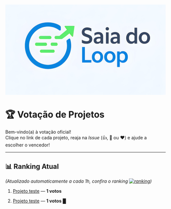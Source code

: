 ![Logo](./.github/saia_do_loop.png)

# 🏆 Votação de Projetos

Bem-vindo(a) à votação oficial!  
Clique no link de cada projeto, reaja na *Issue* (👍, 🚀 ou ❤️) e ajude a escolher o vencedor!  

---

## 📊 Ranking Atual
*(Atualizado automaticamente a cada 1h, confira o ranking [![ranking](https://matheusbarquette.github.io/saia_do_loop/)]([https://twitter.com/](https://matheusbarquette.github.io/saia_do_loop/)))*

1. [Projeto teste](https://github.com/matheusbarquette/saia_do_loop/issues/1) — **1 votos**


1. [Projeto teste](https://github.com/matheusbarquette/saia_do_loop/issues/1) — **1 votos**
█

